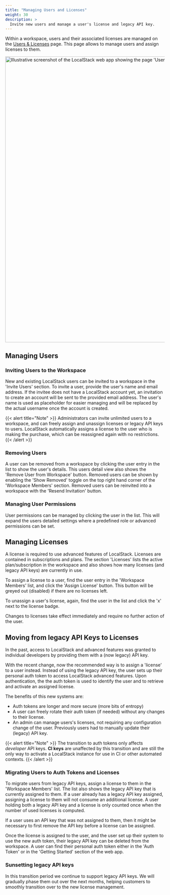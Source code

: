 ```yaml
---
title: "Managing Users and Licenses"
weight: 30
description: >
  Invite new users and manage a user's license and legacy API key.
---
```


Within a workspace, users and their associated licenses are managed on the <a href="https://app.localstack.cloud/workspace/members">Users &amp; Licenses</a> page.
This page allows to manage users and assign licenses to them.

<img src="users-licences.png" alt="Illustrative screenshot of the LocalStack web app showing the page 'Users & Licenses'" title="Users & Licences" width="900" />

## Managing Users
### Inviting Users to the Workspace
New and existing LocalStack users can be invited to a workspace in the 'Invite Users' section.
To invite a user, provide the user's name and email address.
If the invitee does not have a LocalStack account yet, an invitation to create an account will be sent to the provided email address.
The user's name is used as placeholder for easier managing and will be replaced by the actual username once the account is created.

{{< alert title="Note" >}}
Administrators can invite unlimited users to a workspace, and can freely assign and unassign licenses or legacy API keys to users. LocalStack automatically assigns a license to the user who is making the purchase, which can be reassigned again with no restrictions.
{{< /alert >}}

### Removing Users
A user can be removed from a workspace by clicking the user entry in the list to show the user's details.
This users detail view also shows the 'Remove User from Workspace' button.
Removed users can be shown by enabling the 'Show Removed' toggle on the top right hand corner of the 'Workspace Members' section.
Removed users can be reinvited into a workspace with the 'Resend Invitation' button.

### Managing User Permissions
User permissions can be managed by clicking the user in the list.
This will expand the users detailed settings where a predefined role or advanced permissions can be set.

## Managing Licenses
A license is required to use advanced features of LocalStack.
Licenses are contained in subscriptions and plans.
The section 'Licenses' lists the active plan/subscription in the workspace and also shows how many licenses (and legacy API keys) are currently in use.

To assign a license to a user, find the user entry in the 'Workspace Members' list, and click the 'Assign License' button.
This button will be greyed out (disabled) if there are no licenses left.

To unassign a user's license, again, find the user in the list and click the 'x' next to the license badge.

Changes to licenses take effect immediately and require no further action of the user.



## Moving from legacy API Keys to Licenses
In the past, access to LocalStack and advanced features was granted to individual developers by providing them with a (now legacy) API key.

With the recent change, now the recommended way is to assign a 'license' to a user instead.
Instead of using the legacy API key, the user sets up their personal auth token to access LocalStack advanced features.
Upon authentication, the the auth token is used to identify the user and to retrieve and activate an assigned license.

The benefits of this new systems are:

- Auth tokens are longer and more secure (more bits of entropy)
- A user can freely rotate their auth token (if needed) without any changes to their license.
- An admin can manage users's licenses, not requiring any configuration change of the user.
  Previously users had to manually update their (legacy) API key.

{{< alert title="Note" >}}
The transition to auth tokens only affects _developer_ API keys. **CI keys** are unaffected by this transition and are still the only way to activate a LocalStack instance for use in CI or other automated contexts.
{{< /alert >}}

### Migrating Users to Auth Tokens and Licenses
To migrate users from legacy API keys, assign a license to them in the 'Workspace Members' list.
The list also shows the legacy API key that is currently assigned to them.
If a user already has a legacy API key assigned, assigning a license to them will not consume an additional license.
A user holding both a legacy API key and a license is only counted once when the number of used licenses is computed.

If a user uses an API key that was not assigned to them, then it might be necessary to first remove the API key before a license can be assigned.

Once the license is assigned to the user, and the user set up their system to use the new auth token, their legacy API key can be deleted from the workspace.
A user can find their personal auth token either in the 'Auth Token' or in the 'Getting Started' section of the web app.

### Sunsetting legacy API keys
In this transition period we continue to support legacy API keys.
We will gradually phase them out over the next months, helping customers to smoothly transition over to the new license management.

